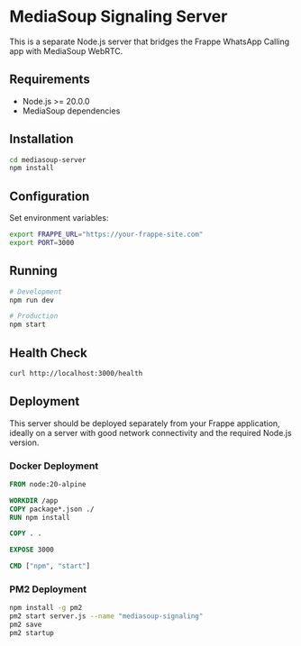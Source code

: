 # MediaSoup Signaling Server

This is a separate Node.js server that bridges the Frappe WhatsApp Calling app with MediaSoup WebRTC.

## Requirements

- Node.js >= 20.0.0
- MediaSoup dependencies

## Installation

```bash
cd mediasoup-server
npm install
```

## Configuration

Set environment variables:

```bash
export FRAPPE_URL="https://your-frappe-site.com"
export PORT=3000
```

## Running

```bash
# Development
npm run dev

# Production
npm start
```

## Health Check

```bash
curl http://localhost:3000/health
```

## Deployment

This server should be deployed separately from your Frappe application, ideally on a server with good network connectivity and the required Node.js version.

### Docker Deployment

```dockerfile
FROM node:20-alpine

WORKDIR /app
COPY package*.json ./
RUN npm install

COPY . .

EXPOSE 3000

CMD ["npm", "start"]
```

### PM2 Deployment

```bash
npm install -g pm2
pm2 start server.js --name "mediasoup-signaling"
pm2 save
pm2 startup
```